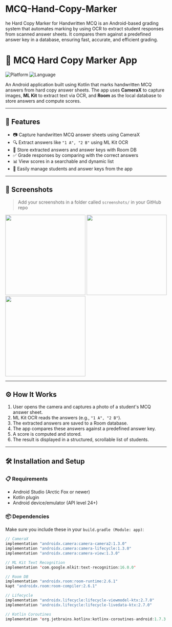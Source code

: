 # MCQ-Hand-Copy-Marker
he Hard Copy Marker for Handwritten MCQ is an Android-based grading system that automates marking by using OCR to extract student responses from scanned answer sheets. It compares them against a predefined answer key in a database, ensuring fast, accurate, and efficient grading.
# 📝 MCQ Hard Copy Marker App

![Platform](https://img.shields.io/badge/platform-android-blue)
![Language](https://img.shields.io/badge/language-kotlin-orange)


An Android application built using Kotlin that marks handwritten MCQ answers from hard copy answer sheets. The app uses **CameraX** to capture images, **ML Kit** to extract text via OCR, and **Room** as the local database to store answers and compute scores.

---

## 📱 Features

- 📷 Capture handwritten MCQ answer sheets using CameraX
- 🔍 Extract answers like `"1 A", "2 B"` using ML Kit OCR
- 💾 Store extracted answers and answer keys with Room DB
- ✅ Grade responses by comparing with the correct answers
- 📊 View scores in a searchable and dynamic list
- 🧾 Easily manage students and answer keys from the app

---

## 📸 Screenshots

> Add your screenshots in a folder called `screenshots/` in your GitHub repo

<p float="left">
  <img src="screenshots/camera_view.png" width="250" />
  <img src="screenshots/extracted_text.png" width="250" />
  <img src="screenshots/student_scores.png" width="250" />
</p>

---

## ⚙️ How It Works

1. User opens the camera and captures a photo of a student's MCQ answer sheet.
2. ML Kit OCR reads the answers (e.g., `"1 A", "2 B"`).
3. The extracted answers are saved to a Room database.
4. The app compares these answers against a predefined answer key.
5. A score is computed and stored.
6. The result is displayed in a structured, scrollable list of students.

---

## 🛠️ Installation and Setup

### 📋 Requirements

- Android Studio (Arctic Fox or newer)
- Kotlin plugin
- Android device/emulator (API level 24+)

### 📦 Dependencies

Make sure you include these in your `build.gradle (Module: app)`:

```kotlin
// CameraX
implementation "androidx.camera:camera-camera2:1.3.0"
implementation "androidx.camera:camera-lifecycle:1.3.0"
implementation "androidx.camera:camera-view:1.3.0"

// ML Kit Text Recognition
implementation 'com.google.mlkit:text-recognition:16.0.0'

// Room DB
implementation "androidx.room:room-runtime:2.6.1"
kapt "androidx.room:room-compiler:2.6.1"

// Lifecycle
implementation "androidx.lifecycle:lifecycle-viewmodel-ktx:2.7.0"
implementation "androidx.lifecycle:lifecycle-livedata-ktx:2.7.0"

// Kotlin Coroutines
implementation 'org.jetbrains.kotlinx:kotlinx-coroutines-android:1.7.3'
